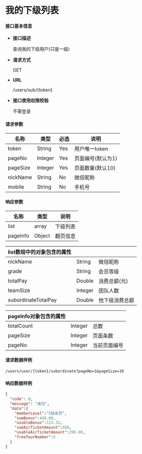 # 我的下级列表

#### **接口基本信息**

* **接口描述**

  查询我的下级用户(只是一级)

* **请求方式**

  GET

* **URL**

  /users/sub/{token}

* **接口使用权限校验**

  不需登录

#### **请求参数**

| 名称 | 类型 | 必选 | 说明 |
| --- | --- | --- | --- |
| token | String | Yes | 用户唯一token |
| pageNo | Integer | Yes | 页面编号(默认为1) |
| pageSize | Integer | Yes | 页面数量(默认10) |
| nickName | String | No | 微信昵称 |
| mobile | String | No | 手机号 |

#### **响应参数**

| 名称 | 类型 | 说明 |
| --- | --- | --- |
| list | array | 下级列表 |
| pageInfo | Object | 翻页信息 |

| list数组中的对象包含的属性 |  |  |
| --- | --- | --- |
| nickName | String | 微信昵称 |
| grade | String | 会员等级 |
| totalPay | Double | 消费总额(元) |
| teamSize | Integer | 团队人数 |
| subordinateTotalPay | Double | 他下级消费总额 |

| pageInfo对象包含的属性 |  |  |
| --- | --- | --- |
| totalCount | Integer | 总数 |
| pageSize | Integer | 页面条数 |
| pageNo | Integer | 当前页面编号 |


#### **请求数据样例**

```url
/users/user/{token}/subordinate?pageNo=1&pageSize=10
```

#### **响应数据样例**

```json
{
  "code": 0,
  "message": "成功",
  "data":{
    "memberLevel":"5级会员",
    "sumBonus":499.00,
    "usableBonus":123.32,
    "sumAirTicketAmount":450,
    "usableAirTicketAmount":299.00,
    "freeTourNumber":5
  }
}
```



